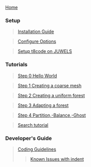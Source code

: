 [Home](https://github.com/holke/t8code/wiki)

### Setup

 > [Installation Guide](https://github.com/holke/t8code/wiki/Installation)

 > [Configure Options](https://github.com/holke/t8code/wiki/Configure-Options)

 > [Setup t8code on JUWELS](https://github.com/holke/t8code/wiki/Setting-up-t8code-on-JUWELS)

### Tutorials

 > [Step 0   Hello World](https://github.com/holke/t8code/wiki/Step-0---Hello-World)

 > [Step 1   Creating a coarse mesh](https://github.com/holke/t8code/wiki/Step-1---Creating-a-coarse-mesh)

 > [Step 2   Creating a uniform forest](https://github.com/holke/t8code/wiki/Step-2---Creating-a-uniform-forest)

 > [Step 3   Adapting a forest](https://github.com/holke/t8code/wiki/Step-3---Adapting-a-forest)

 > [Step 4   Partition,-Balance,-Ghost](https://github.com/holke/t8code/wiki/Step-4---Partition,-Balance,-Ghost)

 > [Search tutorial](https://github.com/holke/t8code/wiki/Tutorial:-Search)

### Developer's Guide

 > [Coding Guidelines](https://github.com/holke/t8code/wiki/Coding-Guideline)
 > > [Known Issues with indent](https://github.com/holke/t8code/wiki/Known-issues-with-the-indent-script)